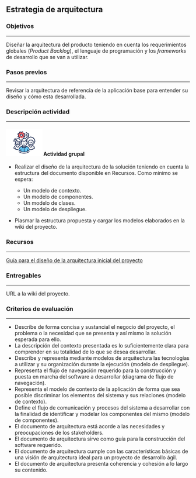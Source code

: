 ## Estrategia de arquitectura

### Objetivos

---
Diseñar la arquitectura del producto teniendo en cuenta los requerimientos globales (*Product Backlog*), el lenguaje de programación y los *frameworks* de desarrollo que se van a utilizar.

### Pasos previos
---

Revisar la arquitectura de referencia de la aplicación base para entender su diseño y cómo esta desarrollada.

### Descripción actividad

---

#### ![](./../../../assets/images/grupo.png) Actividad grupal

* Realizar el diseño de la arquitectura de la solución teniendo en cuenta la estructura del documento disponible en Recursos. Como mínimo se espera:
   * Un modelo de contexto.
   * Un modelo de componentes.
   * Un modelo de clases.
   * Un modelo de despliegue.

* Plasmar la estructura propuesta y cargar los modelos elaborados en la wiki del proyecto.


### Recursos 

---
[Guía para el diseño de la arquitectura inicial del proyecto](https://uniandes.sharepoint.com/:w:/s/mod/EfBEsRY9NyVBrHFgdGXuUqAB1-RWBwcxZD-FzlzbhevaFg?e=hw9YVE)


### Entregables

---
URL a la wiki del proyecto.

### Criterios de evaluación

---

* Describe de forma concisa y sustancial el negocio del proyecto, el problema o la necesidad que se presenta y así mismo la solución esperada para ello.
* La descripción del contexto presentada es lo suficientemente clara para comprender en su totalidad de lo que se desea desarrollar.
* Describe y representa mediante modelos de arquitectura las tecnologías a utilizar y su organización durante la ejecución (modelo de despliegue).
* Representa el flujo de navegación requerido para la construcción y puesta en marcha del software a desarrollar (diagrama de flujo de navegación).
* Representa el modelo de contexto de la aplicación de forma que sea posible discriminar los elementos del sistema y sus relaciones (modelo de contexto).
* Define el flujo de comunicación y procesos del sistema a desarrollar con la finalidad de identificar y modelar los componentes del mismo (modelo de componentes).
* El documento de arquitectura está acorde a las necesidades y preocupaciones de los stakeholders.
* El documento de arquitectura sirve como guía para la construcción del software requerido.
* El documento de arquitectura cumple con las características básicas de una visión de arquitectura ideal para un proyecto de desarrollo ágil.
* El documento de arquitectura presenta coherencia y cohesión a lo largo su contenido.

